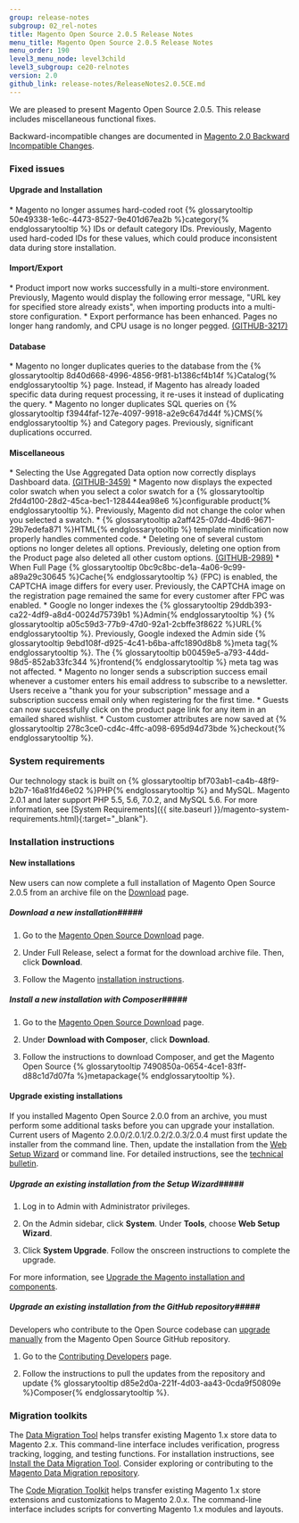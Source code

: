 ```yaml
---
group: release-notes
subgroup: 02_rel-notes
title: Magento Open Source 2.0.5 Release Notes 
menu_title: Magento Open Source 2.0.5 Release Notes 
menu_order: 190
level3_menu_node: level3child
level3_subgroup: ce20-relnotes
version: 2.0
github_link: release-notes/ReleaseNotes2.0.5CE.md
---
```


We are pleased to present Magento Open Source 2.0.5. This release includes miscellaneous functional fixes. 


Backward-incompatible changes are documented in <a href="{{ site.baseurl }}/guides/v2.0/release-notes/changes_2.0.html" target="_blank">Magento 2.0 Backward Incompatible Changes</a>.

### Fixed issues

####  Upgrade and Installation


<!-- 50224 --> *  Magento no longer assumes hard-coded root {% glossarytooltip 50e49338-1e6c-4473-8527-9e401d67ea2b %}category{% endglossarytooltip %} IDs or default category IDs. Previously, Magento used hard-coded IDs for these values, which could produce inconsistent data during store installation.

#### Import/Export

<!-- 46245 --> * Product import now works successfully in a multi-store environment. Previously, Magento would display the following error message,  "URL key for specified store already exists", when importing products into a multi-store configuration. 

<!-- 48722 --> * Export performance has been enhanced.  Pages no longer hang randomly, and CPU usage is no longer pegged.  <a href="https://github.com/magento/magento2/issues/3217" target="_blank">(GITHUB-3217)</a>

#### Database

<!-- 49004 --> * Magento no longer duplicates queries to the database from the {% glossarytooltip 8d40d668-4996-4856-9f81-b1386cf4b14f %}Catalog{% endglossarytooltip %} page. Instead, if Magento has already loaded specific data during request processing, it re-uses it instead of duplicating the query. 

<!-- 49003 --> * Magento no longer duplicates SQL queries on {% glossarytooltip f3944faf-127e-4097-9918-a2e9c647d44f %}CMS{% endglossarytooltip %} and Category pages. Previously, significant duplications occurred. 

#### Miscellaneous

<!-- 47255 --> * Selecting the Use Aggregated Data option now correctly displays Dashboard data. <a href="https://github.com/magento/magento2/issues/3459" target="_blank">(GITHUB-3459)</a>

<!-- 51074 --> * Magento now displays the expected color swatch when you select a color swatch for a {% glossarytooltip 2fd4d100-28d2-45ca-bec1-128444ea98e6 %}configurable product{% endglossarytooltip %}. Previously, Magento did not change the color when you selected a swatch.

<!-- 48659 -->* {% glossarytooltip a2aff425-07dd-4bd6-9671-29b7edefa871 %}HTML{% endglossarytooltip %} template minification now properly handles commented code.


<!-- 48760 --> * Deleting one of several custom options no longer deletes all options. Previously, deleting one option from the Product page also deleted all other custom options. <a href="https://github.com/magento/magento2/issues/2989" target="_blank">(GITHUB-2989)</a>  


<!-- 50279 --> * When Full Page {% glossarytooltip 0bc9c8bc-de1a-4a06-9c99-a89a29c30645 %}Cache{% endglossarytooltip %} (FPC) is enabled, the CAPTCHA image differs for every user. Previously, the CAPTCHA image on the registration page remained the same for every customer after FPC was enabled.

<!-- 50195 --> * Google no longer indexes the {% glossarytooltip 29ddb393-ca22-4df9-a8d4-0024d75739b1 %}Admin{% endglossarytooltip %} {% glossarytooltip a05c59d3-77b9-47d0-92a1-2cbffe3f8622 %}URL{% endglossarytooltip %}. Previously, Google indexed the Admin side {% glossarytooltip 9ebd108f-d925-4c41-b6ba-affc1890d8b8 %}meta tag{% endglossarytooltip %}. The {% glossarytooltip b00459e5-a793-44dd-98d5-852ab33fc344 %}frontend{% endglossarytooltip %} meta tag was not affected. 


<!-- 43959 --> * Magento no longer sends a subscription success email whenever a customer enters his email address to subscribe to a newsletter. Users receive a "thank you for your subscription" message and a subscription success email only when registering for the first time. 

<!-- 47458 --> * Guests can now successfully click on the product page link for any item in an emailed shared wishlist. 

<!-- 50912 --> * Custom customer attributes are now saved at {% glossarytooltip 278c3ce0-cd4c-4ffc-a098-695d94d73bde %}checkout{% endglossarytooltip %}. 

### System requirements

Our technology stack is built on {% glossarytooltip bf703ab1-ca4b-48f9-b2b7-16a81fd46e02 %}PHP{% endglossarytooltip %} and MySQL. Magento 2.0.1 and later support PHP 5.5, 5.6, 7.0.2, and MySQL 5.6. For more information, see 
[System Requirements]({{ site.baseurl }}/magento-system-requirements.html){:target="_blank"}.

### Installation instructions

#### New installations

New users can now complete a full installation of Magento Open Source 2.0.5 from an archive file on the <a href="https://www.magentocommerce.com/download" target="_blank">Download</a> page.

##### <b>Download a new installation</b>#####

1. Go to the <a href="https://www.magentocommerce.com/download" target="_blank">Magento Open Source Download</a> page.

2. Under Full Release, select a format for the download archive file. Then, click **Download**.

3.	Follow the Magento <a href="{{ site.baseurl }}/guides/v2.0/install-gde/prereq/integrator_install.html#integrator-first-composer-ce" target="_blank">installation instructions</a>.

##### <b>Install a new installation with Composer</b>#####

1. Go to the <a href="https://www.magentocommerce.com/download" target="_blank">Magento Open Source Download</a> page.

2.	Under **Download with Composer**, click **Download**.

3.	Follow the instructions to download Composer, and get the Magento Open Source {% glossarytooltip 7490850a-0654-4ce1-83ff-d88c1d7d07fa %}metapackage{% endglossarytooltip %}.


#### **Upgrade existing installations**

If you installed Magento Open Source 2.0.0 from an archive, you must perform some additional tasks before you can upgrade your installation. Current users of Magento 2.0.0/2.0.1/2.0.2/2.0.3/2.0.4 must first update the installer from the command line. Then, update the installation from the <a href="http://docs.magento.com/m2/ce/user_guide/system/web-setup-wizard.html" target="_blank">Web Setup Wizard</a> or command line. For detailed instructions, see the <a href="{{ site.baseurl }}/guides/v2.0/release-notes/tech_bull_201-upgrade.html" target="_blank">technical bulletin</a>.


##### <b>Upgrade an existing installation from the Setup Wizard</b>#####

1.	Log in to Admin with Administrator privileges.

2.	On the Admin sidebar, click **System**. Under **Tools**,  choose **Web Setup Wizard**.

3.	Click  **System Upgrade**. Follow the onscreen instructions to complete the upgrade.

For more information, see <a href="{{ site.baseurl }}/guides/v2.0/comp-mgr/bk-compman-upgrade-guide.html" target="_blank">Upgrade the Magento installation and components</a>.


##### <b>Upgrade an existing installation from the GitHub repository</b>#####
Developers who contribute to the Open Source codebase can <a href="{{ site.baseurl }}/guides/v2.0/comp-mgr/bk-compman-upgrade-guide.html" target="_blank">upgrade manually</a> from the Magento Open Source GitHub repository.

1.	Go to the <a href="{{ site.baseurl }}/guides/v2.0/install-gde/install/cli/dev_options.html" target="_blank">Contributing Developers</a> page.

2.	Follow the instructions to pull the updates from the repository and update {% glossarytooltip d85e2d0a-221f-4d03-aa43-0cda9f50809e %}Composer{% endglossarytooltip %}.

### Migration toolkits

The <a href="{{ page.baseurl }}/migration/migration-migrate.html" target="_blank">Data Migration Tool</a> helps transfer existing Magento 1.x store data to Magento 2.x. This command-line interface includes verification, progress tracking, logging, and testing functions. For installation instructions, see  <a href="{{ page.baseurl }}/migration/migration-tool-install.html" target="_blank">Install the Data Migration Tool</a>. Consider exploring or contributing to the <a href="https://github.com/magento/data-migration-tool" target="_blank"> Magento Data Migration repository</a>.

The <a href="https://github.com/magento/code-migration" target="_blank">Code Migration Toolkit</a> helps transfer existing Magento 1.x store extensions and customizations to Magento 2.0.x. The command-line interface includes scripts for converting Magento 1.x modules and layouts.













